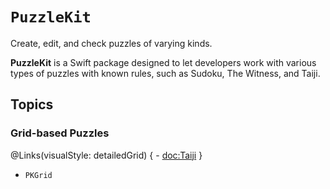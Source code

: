 # ``PuzzleKit``

Create, edit, and check puzzles of varying kinds.

**PuzzleKit** is a Swift package designed to let developers work with various types of puzzles with known rules, such
as Sudoku, The Witness, and Taiji.

## Topics

### Grid-based Puzzles

@Links(visualStyle: detailedGrid) {
    - <doc:Taiji>
}

- ``PKGrid``
